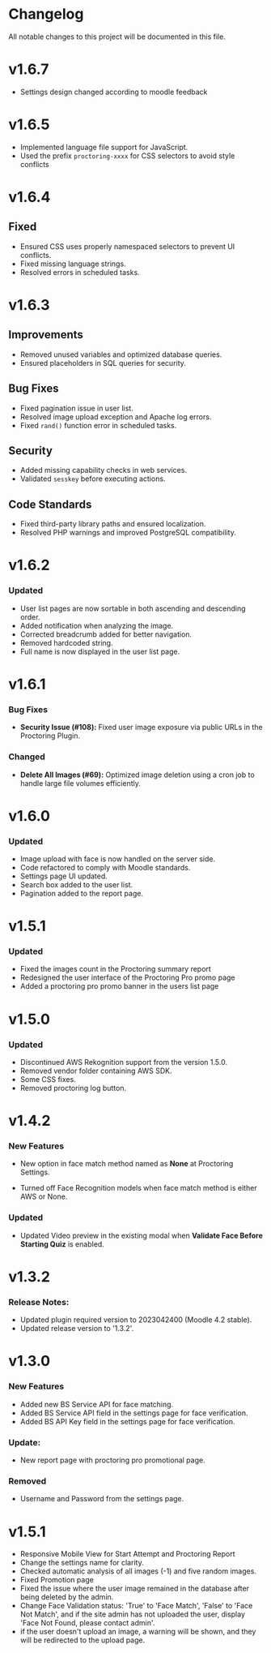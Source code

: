 # Changelog
All notable changes to this project will be documented in this file.

# v1.6.7
- Settings design changed according to moodle feedback
  
# v1.6.5
- Implemented language file support for JavaScript.
- Used the prefix `proctoring-xxxx` for CSS selectors to avoid style conflicts
  

# v1.6.4

## Fixed
- Ensured CSS uses properly namespaced selectors to prevent UI conflicts.
- Fixed missing language strings.
- Resolved errors in scheduled tasks.

# v1.6.3

## Improvements  
- Removed unused variables and optimized database queries.  
- Ensured placeholders in SQL queries for security.  

## Bug Fixes  
- Fixed pagination issue in user list.  
- Resolved image upload exception and Apache log errors.  
- Fixed `rand()` function error in scheduled tasks.  

## Security  
- Added missing capability checks in web services.  
- Validated `sesskey` before executing actions.  

## Code Standards  
- Fixed third-party library paths and ensured localization.  
- Resolved PHP warnings and improved PostgreSQL compatibility.  


# v1.6.2
### Updated

- User list pages are now sortable in both ascending and descending order.
- Added notification when analyzing the image.
- Corrected breadcrumb added for better navigation.
- Removed hardcoded string.
- Full name is now displayed in the user list page.

# v1.6.1

### Bug Fixes
- **Security Issue (#108):** Fixed user image exposure via public URLs in the Proctoring Plugin.

### Changed
- **Delete All Images (#69):** Optimized image deletion using a cron job to handle large file volumes efficiently.

# v1.6.0

### Updated

- Image upload with face is now handled on the server side.
- Code refactored to comply with Moodle standards.
- Settings page UI updated.
- Search box added to the user list.
- Pagination added to the report page.

# v1.5.1

### Updated

- Fixed the images count in the Proctoring summary report
- Redesigned the user interface of the Proctoring Pro promo page
- Added a proctoring pro promo banner in the users list page

# v1.5.0

### Updated
- Discontinued AWS Rekognition support from the version 1.5.0.
- Removed vendor folder containing AWS SDK.
- Some CSS fixes.
- Removed proctoring log button.

# v1.4.2

### New Features
- New option in face match method named as **None** at Proctoring Settings.

- Turned off Face Recognition models when face match method is either AWS or None.

### Updated
- Updated Video preview in the existing modal when **Validate Face Before Starting Quiz** is enabled.


# v1.3.2

### Release Notes:
- Updated plugin required version to 2023042400 (Moodle 4.2 stable).
- Updated release version to '1.3.2'.



# v1.3.0

### New Features
- Added new BS Service API for face matching.
- Added BS Service API field in the settings page for face verification.
- Added BS API Key field in the settings page for face verification.

### Update:
- New report page with proctoring pro promotional page.


### Removed

- Username and Password from the settings page.

# v1.5.1 

- Responsive Mobile View for Start Attempt and Proctoring Report
- Change the settings name for clarity.
- Checked automatic analysis of all images (-1) and five random images.
- Fixed Promotion page 
- Fixed the issue where the user image remained in the database after being deleted by the admin.
- Change Face Validation status: 'True' to 'Face Match', 'False' to 'Face Not Match',
 and if the site admin has not uploaded the user, display 'Face Not Found, please contact admin'.
- if the user doesn't upload an image, a warning will be shown, and they will be redirected to the upload page.

